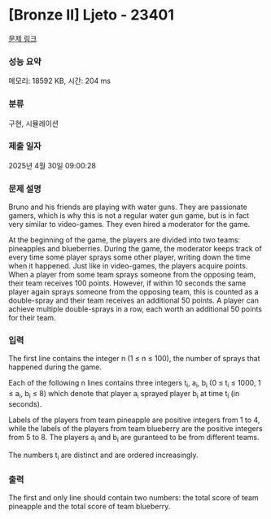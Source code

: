 # [Bronze II] Ljeto - 23401 

[문제 링크](https://www.acmicpc.net/problem/23401) 

### 성능 요약

메모리: 18592 KB, 시간: 204 ms

### 분류

구현, 시뮬레이션

### 제출 일자

2025년 4월 30일 09:00:28

### 문제 설명

<p>Bruno and his friends are playing with water guns. They are passionate gamers, which is why this is not a regular water gun game, but is in fact very similar to video-games. They even hired a moderator for the game.</p>

<p>At the beginning of the game, the players are divided into two teams: pineapples and blueberries. During the game, the moderator keeps track of every time some player sprays some other player, writing down the time when it happened. Just like in video-games, the players acquire points. When a player from some team sprays someone from the opposing team, their team receives 100 points. However, if within 10 seconds the same player again sprays someone from the opposing team, this is counted as a double-spray and their team receives an additional 50 points. A player can achieve multiple double-sprays in a row, each worth an additional 50 points for their team.</p>

### 입력 

 <p>The first line contains the integer n (1 ≤ n ≤ 100), the number of sprays that happened during the game.</p>

<p>Each of the following n lines contains three integers t<sub>i</sub>, a<sub>i</sub>, b<sub>i</sub> (0 ≤ t<sub>i</sub> ≤ 1000, 1 ≤ a<sub>i</sub>, b<sub>i</sub> ≤ 8) which denote that player a<sub>i</sub> sprayed player b<sub>i</sub> at time t<sub>i</sub> (in seconds).</p>

<p>Labels of the players from team pineapple are positive integers from 1 to 4, while the labels of the players from team blueberry are the positive integers from 5 to 8. The players a<sub>i</sub> and b<sub>i</sub> are guranteed to be from different teams.</p>

<p>The numbers t<sub>i</sub> are distinct and are ordered increasingly.</p>

### 출력 

 <p>The first and only line should contain two numbers: the total score of team pineapple and the total score of team blueberry.</p>

